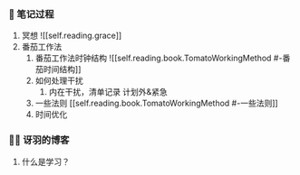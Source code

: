 
### 📒 笔记过程

1. 冥想 ![[self.reading.grace]]
2. 番茄工作法
   1. 番茄工作法时钟结构 ![[self.reading.book.TomatoWorkingMethod #️-番茄时间结构]]
   2. 如何处理干扰
      1. 内在干扰，清单记录 计划外&紧急
   3. 一些法则 [[self.reading.book.TomatoWorkingMethod #-一些法则]]
   4. 时间优化

### 😶‍🌫️ 讶羽的博客

1. 什么是学习？
